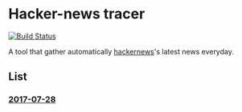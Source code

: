 # Hacker-news tracer

[![Build Status](https://travis-ci.org/htoooth/hacker-news-tracer.svg?branch=master)](https://travis-ci.org/htoooth/hacker-news-tracer)

A tool that gather automatically [hackernews](https://news.ycombinator.com/)'s latest news everyday.

## List

### [2017-07-28](./md/2017-07-28.md) 
